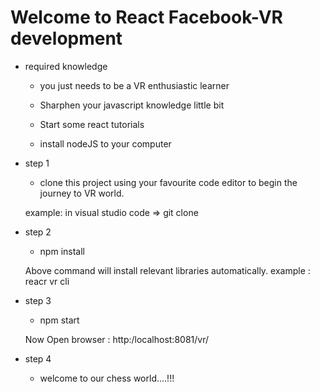 # Welcome to React Facebook-VR development

- required knowledge

    * you just needs to be a VR enthusiastic learner

    * Sharphen your javascript knowledge little bit

    * Start some react tutorials

    * install nodeJS to your computer

- step 1

    * clone this project using your favourite code editor to begin the journey to VR world.

    example: in visual studio code => git clone <repositorypath>

- step 2

    * npm install

    Above command will install relevant libraries automatically.
    example : reacr vr cli 

- step 3 

    * npm start

    Now Open browser : http:/localhost:8081/vr/

- step 4

    * welcome to our chess world....!!!

